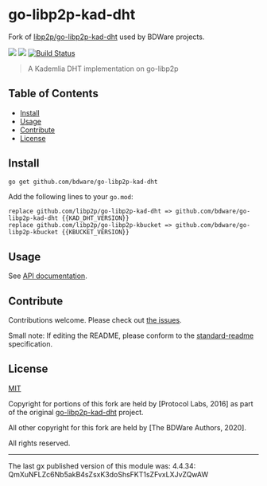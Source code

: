 # go-libp2p-kad-dht

Fork of [libp2p/go-libp2p-kad-dht](https://github.com/libp2p/go-libp2p-kad-dht) used by BDWare projects.

[![](https://img.shields.io/badge/made%20by-Protocol%20Labs-blue.svg?style=flat-square)](https://protocol.ai)
[![](https://img.shields.io/badge/project-BDWare-yellow.svg?style=flat-square)](http://github.com/bdware)
[![Build Status](https://travis-ci.com/BDWare/go-libp2p-kad-dht.svg?branch=master)](https://travis-ci.com/BDWare/go-libp2p-kad-dht)

> A Kademlia DHT implementation on go-libp2p

## Table of Contents

- [Install](#install)
- [Usage](#usage)
- [Contribute](#contribute)
- [License](#license)

## Install

```sh
go get github.com/bdware/go-libp2p-kad-dht
```

Add the following lines to your `go.mod`:
```
replace github.com/libp2p/go-libp2p-kad-dht => github.com/bdware/go-libp2p-kad-dht {{KAD_DHT_VERSION}}
replace github.com/libp2p/go-libp2p-kbucket => github.com/bdware/go-libp2p-kbucket {{KBUCKET_VERSION}}
```

## Usage

See [API documentation](https://pkg.go.dev/github.com/bdware/go-libp2p-kad-dht).

## Contribute

Contributions welcome. Please check out [the issues](https://github.com/BDWare/go-libp2p-kad-dht/issues).

Small note: If editing the README, please conform to the [standard-readme](https://github.com/RichardLitt/standard-readme) specification.

## License

[MIT](LICENSE)

Copyright for portions of this fork are held by [Protocol Labs, 2016] as part of the original [go-libp2p-kad-dht](https://github.com/libp2p/go-libp2p-kad-dht) project.

All other copyright for this fork are held by [The BDWare Authors, 2020].

All rights reserved.

---

The last gx published version of this module was: 4.4.34: QmXuNFLZc6Nb5akB4sZsxK3doShsFKT1sZFvxLXJvZQwAW
